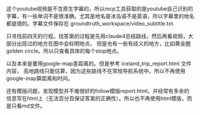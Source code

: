 这个youtube视频是不含原生字幕的，所以mcp工具获取的是youtube自己识别的字幕，有一些单词不是很准确。尤其是地名是冰岛语不是英语，所以字幕里的地名都是错的。字幕文件保存在 groundtruth_workspace/video_subtitle.txt

只寻找前四天的行程。找答案的过程是先用claude4总结路线，然后再看视频，大部分出现过的地方在图中会标明地点。
但是也有一些有歧义的地方，比如黄金圈 golden circle。所以只查看具体的每个stop地点。

以及本来是要用google-map差距离的。但是参考 iceland_trip_report.html 文件内容， 高地路线只能估算，因为这些路线不在常规导航系统中。所以不再使用google-map算距离和时间。

还有模版问题，发现模型并不难很好的follow模版report.html，并经常有多余的信息写在html上（无法百分百保证答案的正确性）。所以也不再使用html模版，而是只看md文件。